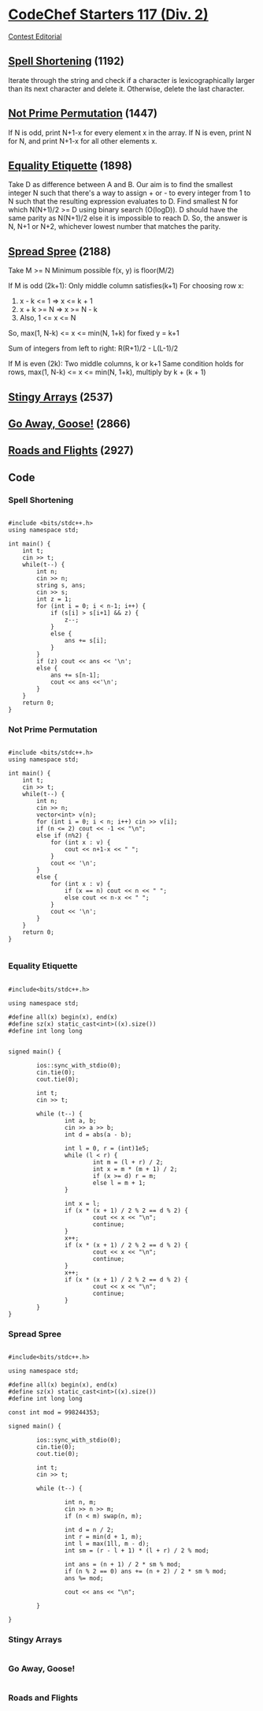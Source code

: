 # [CodeChef Starters 117 (Div. 2)](https://www.codechef.com/START117B?order=desc&sortBy=successful_submissions)
[Contest Editorial](https://discuss.codechef.com/tags/c/editorial/5/start117)

## [Spell Shortening](https://www.codechef.com/problems/SHORTSPELL) (1192)

Iterate through the string and check if a character is lexicographically larger than its next character and delete it. Otherwise, delete the last character.

## [Not Prime Permutation](https://www.codechef.com/problems/NPRPE) (1447)

If N is odd, print N+1-x for every element x in the array. If N is even, print N for N, and print N+1-x for all other elements x. 

## [Equality Etiquette](https://www.codechef.com/problems/EQUAL2) (1898)

Take D as difference between A and B. Our aim is to find the smallest integer N such that there's a way to assign + or - to every integer from 1 to N such that the resulting expression evaluates to D.
Find smallest N for which N(N+1)/2 >= D using binary search (O(logD)).
D should have the same parity as N(N+1)/2 else it is impossible to reach D.
So, the answer is N, N+1 or N+2, whichever lowest number that matches the parity.

## [Spread Spree](https://www.codechef.com/problems/SPREADCT) (2188)

Take M >= N
Minimum possible f(x, y) is floor(M/2)

If M is odd (2k+1):
Only middle column satisfies(k+1)
For choosing row x:
1. x - k <= 1 => x <= k + 1
2. x + k >= N => x >= N - k
3. Also, 1 <= x <= N

So, max(1, N-k) <= x <= min(N, 1+k) for fixed y = k+1

Sum of integers from left to right: R(R+1)/2 - L(L-1)/2

If M is even (2k):
Two middle columns, k or k+1
Same condition holds for rows, max(1, N-k) <= x <= min(N, 1+k), multiply by k + (k + 1)

## [Stingy Arrays](https://www.codechef.com/problems/STINGY) (2537)


## [Go Away, Goose!](https://www.codechef.com/problems/AVOIDWALK) (2866)


## [Roads and Flights](https://www.codechef.com/problems/ROADAIR) (2927)


## Code

### Spell Shortening

```

#include <bits/stdc++.h>
using namespace std;

int main() {
    int t;
    cin >> t;
    while(t--) {
        int n;
        cin >> n;
        string s, ans;
        cin >> s;
        int z = 1;
        for (int i = 0; i < n-1; i++) {
            if (s[i] > s[i+1] && z) {
                z--;
            }
            else {
                ans += s[i];
            }
        }
        if (z) cout << ans << '\n';
        else {
            ans += s[n-1];
            cout << ans <<'\n';
        }
    }
    return 0;
}

```

### Not Prime Permutation

```

#include <bits/stdc++.h>
using namespace std;

int main() {
    int t; 
    cin >> t;
    while(t--) {
        int n; 
        cin >> n;
        vector<int> v(n);
        for (int i = 0; i < n; i++) cin >> v[i];
        if (n <= 2) cout << -1 << "\n";
        else if (n%2) {
            for (int x : v) {
                cout << n+1-x << " ";
            }
            cout << '\n';
        }
        else {
            for (int x : v) {
                if (x == n) cout << n << " ";
                else cout << n-x << " ";
            }
            cout << '\n';
        }
    }
    return 0;
}


```

### Equality Etiquette 

```

#include<bits/stdc++.h>

using namespace std;

#define all(x) begin(x), end(x)
#define sz(x) static_cast<int>((x).size())
#define int long long


signed main() {

        ios::sync_with_stdio(0);
        cin.tie(0);
        cout.tie(0);

        int t;
        cin >> t;

        while (t--) {
                int a, b;
                cin >> a >> b;
                int d = abs(a - b);

                int l = 0, r = (int)1e5;
                while (l < r) {
                        int m = (l + r) / 2;
                        int x = m * (m + 1) / 2;
                        if (x >= d) r = m;
                        else l = m + 1;
                }
                
                int x = l;
                if (x * (x + 1) / 2 % 2 == d % 2) {
                        cout << x << "\n";
                        continue;
                }
                x++;
                if (x * (x + 1) / 2 % 2 == d % 2) {
                        cout << x << "\n";
                        continue;
                }
                x++;
                if (x * (x + 1) / 2 % 2 == d % 2) {
                        cout << x << "\n";
                        continue;
                }
        }       
}

```

### Spread Spree

```

#include<bits/stdc++.h>

using namespace std;

#define all(x) begin(x), end(x)
#define sz(x) static_cast<int>((x).size())
#define int long long

const int mod = 998244353;

signed main() {

        ios::sync_with_stdio(0);
        cin.tie(0);
        cout.tie(0);

        int t;
        cin >> t;

        while (t--) {

                int n, m;
                cin >> n >> m;
                if (n < m) swap(n, m);

                int d = n / 2;
                int r = min(d + 1, m);
                int l = max(1ll, m - d);
                int sm = (r - l + 1) * (l + r) / 2 % mod;
                
                int ans = (n + 1) / 2 * sm % mod;
                if (n % 2 == 0) ans += (n + 2) / 2 * sm % mod;
                ans %= mod;

                cout << ans << "\n";

        }
        
}

```

### Stingy Arrays

```

```

### Go Away, Goose!

```

```

### Roads and Flights

```

```
